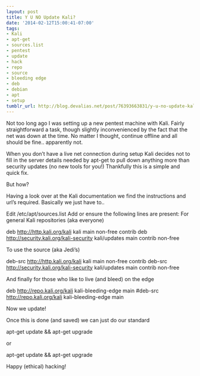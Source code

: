 ```yaml
---
layout: post
title: Y U NO Update Kali?
date: '2014-02-12T15:00:41-07:00'
tags:
- Kali
- apt-get
- sources.list
- pentest
- update
- hack
- repo
- source
- bleeding edge
- deb
- debian
- apt
- setup
tumblr_url: http://blog.devalias.net/post/76393663831/y-u-no-update-kali
---
```



Not too long ago I was setting up a new pentest machine with Kali. Fairly straightforward a task, though slightly inconvenienced by the fact that the net was down at the time. No matter I thought, continue offline and all should be fine.. apparently not.

When you don’t have a live net connection during setup Kali decides not to fill in the server details needed by apt-get to pull down anything more than security updates (no new tools for you!) Thankfully this is a simple and quick fix.

But how?

Having a look over at the Kali documentation we find the instructions and url’s required. Basically we just have to..

Edit /etc/apt/sources.list
Add or ensure the following lines are present:
For general Kali repositories (aka everyone)

deb http://http.kali.org/kali kali main non-free contrib
deb http://security.kali.org/kali-security kali/updates main contrib non-free

To use the source (aka Jedi’s)

deb-src http://http.kali.org/kali kali main non-free contrib
deb-src http://security.kali.org/kali-security kali/updates main contrib non-free

And finally for those who like to live (and bleed) on the edge

deb http://repo.kali.org/kali kali-bleeding-edge main
#deb-src http://repo.kali.org/kali kali-bleeding-edge main

Now we update!

Once this is done (and saved) we can just do our standard

apt-get update && apt-get upgrade

or

apt-get update && apt-get upgrade

Happy (ethical) hacking!
